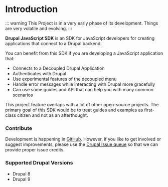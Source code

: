 # Introduction

::: warning
This Project is in a very early phase of its development. Things are very volatile and evolving.
:::


**Drupal JavaScript SDK** is an SDK for JavaScript developers for creating applications that connect to a Drupal backend.

You can benefit from this SDK if you are developing a JavaScript application that:

- Connects to a Decoupled Drupal Application
- Authenticates with Drupal 
- Use experimental features of the decoupled menu
- Handle error messages while interacting with Drupal more gracefully
- Can use some guides and API that can help you with many common scenarios

This project feature overlaps with a lot of other open-source projects. The primary goal of this SDK would be to treat guides and examples as first-class citizen and not as an afterthought.
### Contribute

Development is happening in [GitHub](https://github.com/d34dman/drupal-js-sdk). However, if you like to get involved or suggest improvements, please use the [Drupal Issue queue](https://www.drupal.org/project/issues/drupal_js_sdk?categories=All) so that we can provide proper issue credits.

### Supported Drupal Versions

- Drupal 8
- Drupal 9
